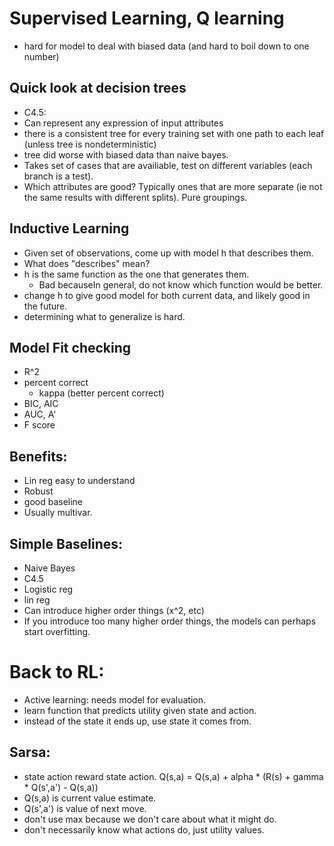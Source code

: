 # Supervised Learning, Q learning
* hard for model to deal with biased data (and hard to boil down to one number)
## Quick look at decision trees
* C4.5:
* Can represent any expression of input attributes
* there is a consistent tree for every training set with one path to each leaf (unless tree is nondeterministic)
* tree did worse with biased data than naive bayes.
* Takes set of cases that are availiable, test on different variables (each branch is a test). 
* Which attributes are good? Typically ones that are more separate (ie not the same results with different splits). Pure groupings.
## Inductive Learning
* Given set of observations, come up with model h that describes them.
* What does "describes" mean? 
* h is the same function as the one that generates them.
  * Bad becauseIn general, do not know which function would be better.
* change h to give good model for both current data, and likely good in the future.
* determining what to generalize is hard.
## Model Fit checking
* R^2
* percent correct
  * kappa (better percent correct)
* BIC, AIC
* AUC, A'
* F score
## Benefits:
* Lin reg easy to understand
* Robust
* good baseline
* Usually multivar.
## Simple Baselines:
* Naive Bayes
* C4.5
* Logistic reg
* lin reg
 * Can introduce higher order things (x^2, etc)
 * If you introduce too many higher order things, the models can perhaps start overfitting.
# Back to RL:
* Active learning: needs model for evaluation.
* learn function that predicts utility given state and action.
* instead of the state it ends up, use state it comes from.
## Sarsa:
* state action reward state action.
Q(s,a) = Q(s,a) + alpha * (R(s) +  gamma * Q(s',a') - Q(s,a))
* Q(s,a) is current value estimate.
* Q(s',a') is value of next move.
* don't use max because we don't care about what it might do.
* don't necessarily know what actions do, just utility values.

